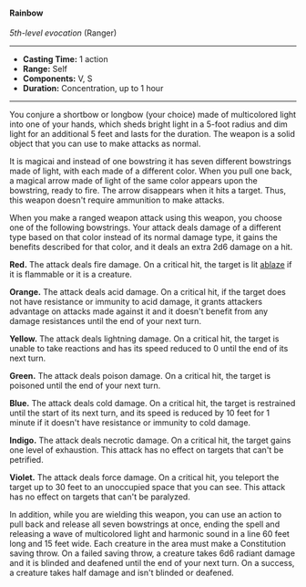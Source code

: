 #### Rainbow
*5th-level evocation* (Ranger)
___
- **Casting Time:** 1 action 
- **Range:** Self 
- **Components:** V, S 
- **Duration:** Concentration, up to 1 hour 
---
You conjure a shortbow or longbow (your choice) made of multicolored light into one of your hands, which sheds bright light in a 5-foot radius and dim light for an additional 5 feet and lasts for the duration. The weapon is a solid object that you can use to make attacks as normal.

It is magicai and instead of one bowstring it has seven different bowstrings made of light, with each made of a different color. When you pull one back, a magical arrow made of light of the same color appears upon the bowstring, ready to fire. The arrow disappears when it hits a target. Thus, this weapon doesn't require ammunition to make attacks. 

When you make a ranged weapon attack using this weapon, you choose one of the following bowstrings. Your attack deals damage of a different type based on that color instead of its normal damage type, it gains the benefits described for that color, and it deals an extra 2d6 damage on a hit.

**Red.** The attack deals fire damage. On a critical hit, the target is lit [ablaze](../Conditions/Ablaze.md) if it is flammable or it is a creature. 

**Orange.** The attack deals acid damage. On a critical hit, if the target does not have resistance or immunity to acid damage, it grants attackers advantage on attacks made against it and it doesn't benefit from any damage resistances until the end of your next turn. 

**Yellow.** The attack deals lightning damage. On a critical hit, the target is unable to take reactions and has its speed reduced to 0 until the end of its next turn.

**Green.** The attack deals poison damage. On a critical hit, the target is poisoned until the end of your next turn.

**Blue.** The attack deals cold damage. On a critical hit, the target is restrained until the start of its next turn, and its speed is reduced by 10 feet for 1 minute if it doesn't have resistance or immunity to cold damage.

**Indigo.** The attack deals necrotic damage. On a critical hit, the target gains one level of exhaustion. This attack has no effect on targets that can't be petrified.

**Violet.** The attack deals force damage. On a critical hit, you teleport the target up to 30 feet to an unoccu­pied space that you can see. This attack has no effect on targets that can't be paralyzed.

In addition, while you are wielding this weapon, you can use an action to pull back and release all seven bowstrings at once, ending the spell and releasing a wave of multicolored light and harmonic sound in a line 60 feet long and 15 feet wide. Each creature in the area must make a Constitution saving throw. On a failed saving throw, a creature takes 6d6 radiant damage and it is blinded and deafened until the end of your next turn. On a success, a creature takes half damage and isn't blinded or deafened.

